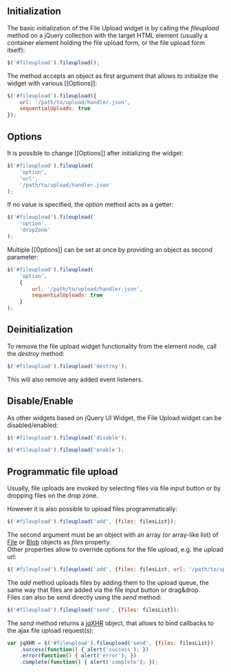 ## Initialization
The basic initialization of the File Upload widget is by calling the *fileupload* method on a jQuery collection with the target HTML element (usually a container element holding the file upload form, or the file upload form itself):
```js
$('#fileupload').fileupload();
```

The method accepts an object as first argument that allows to initialize the widget with various [[Options]]:
```js
$('#fileupload').fileupload({
    url: '/path/to/upload/handler.json',
    sequentialUploads: true
});
```

## Options
It is possible to change [[Options]] after initializing the widget:
```js
$('#fileupload').fileupload(
    'option',
    'url',
    '/path/to/upload/handler.json'
);
```

If no value is specified, the *option* method acts as a getter:
```js
$('#fileupload').fileupload(
    'option',
    'dropZone'
);
```

Multiple [[Options]] can be set at once by providing an object as second parameter:
```js
$('#fileupload').fileupload(
    'option',
    {
        url: '/path/to/upload/handler.json',
        sequentialUploads: true
    }
);
```

## Deinitialization
To remove the file upload widget functionality from the element node, call the *destroy* method:
```js
$('#fileupload').fileupload('destroy');
```
This will also remove any added event listeners.

## Disable/Enable
As other widgets based on jQuery UI Widget, the File Upload widget can be disabled/enabled:
```js
$('#fileupload').fileupload('disable');
```
```js
$('#fileupload').fileupload('enable');
```

## Programmatic file upload
Usually, file uploads are invoked by selecting files via file input button or by dropping files on the drop zone.

However it is also possible to upload files programmatically:
```js
$('#fileupload').fileupload('add', {files: filesList});
```

The second argument must be an object with an array (or array-like list) of [File](https://developer.mozilla.org/en/DOM/File) or [Blob](https://developer.mozilla.org/en/DOM/Blob) objects as *files* property.  
Other properties allow to override options for the file upload, e.g. the upload url:
```js
$('#fileupload').fileupload('add', {files: filesList, url: '/path/to/upload/handler.json'});
```

The *add* method uploads files by adding them to the upload queue, the same way that files are added via the file input button or drag&drop.  
Files can also be send directly using the *send* method:
```js
$('#fileupload').fileupload('send', {files: filesList});
```

The *send* method returns a [jqXHR](http://api.jquery.com/jQuery.ajax/#jqXHR) object, that allows to bind callbacks to the ajax file upload request(s):
```js
var jqXHR = $('#fileupload').fileupload('send', {files: filesList})
    .success(function() { alert('success'); })
    .error(function() { alert('error'); })
    .complete(function() { alert('complete'); });
```
